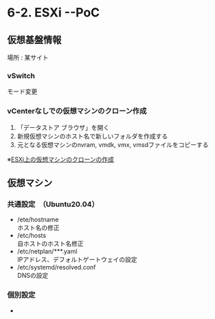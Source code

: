 # 6-2. ESXi --PoC
## 仮想基盤情報
場所 : 某サイト

### vSwitch
モード変更

### vCenterなしでの仮想マシンのクローン作成
1. 「データストア ブラウザ」を開く
1. 新規仮想マシンのホスト名で新しいフォルダを作成する
1. 元となる仮想マシンのnvram, vmdk, vmx, vmsdファイルをコピーする

※[ESXi上の仮想マシンのクローンの作成](https://ameblo.jp/shinnaka54/entry-12642395278.html)

## 仮想マシン
### 共通設定　（Ubuntu20.04）
* /ete/hostname  
ホスト名の修正
* /etc/hosts  
自ホストのホスト名修正
* /etc/netplan/***.yaml  
IPアドレス、デフォルトゲートウェイの設定
* /etc/systemd/resolved.conf  
DNSの設定

### 個別設定
* 
